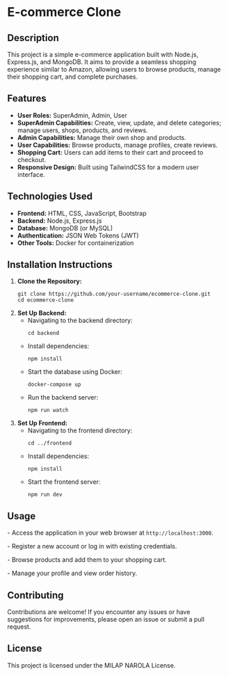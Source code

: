 
<h1>E-commerce Clone</h1>

<h2>Description</h2>
<p>This project is a simple e-commerce application built with Node.js, Express.js, and MongoDB. It aims to provide a seamless shopping experience similar to Amazon, allowing users to browse products, manage their shopping cart, and complete purchases.</p>

<h2>Features</h2>
<ul>
    <li><strong>User Roles:</strong> SuperAdmin, Admin, User</li>
    <li><strong>SuperAdmin Capabilities:</strong> Create, view, update, and delete categories; manage users, shops, products, and reviews.</li>
    <li><strong>Admin Capabilities:</strong> Manage their own shop and products.</li>
    <li><strong>User Capabilities:</strong> Browse products, manage profiles, create reviews.</li>
    <li><strong>Shopping Cart:</strong> Users can add items to their cart and proceed to checkout.</li>
    <li><strong>Responsive Design:</strong> Built using TailwindCSS for a modern user interface.</li>
</ul>

<h2>Technologies Used</h2>
<ul>
    <li><strong>Frontend:</strong> HTML, CSS, JavaScript, Bootstrap</li>
    <li><strong>Backend:</strong> Node.js, Express.js</li>
    <li><strong>Database:</strong> MongoDB (or MySQL)</li>
    <li><strong>Authentication:</strong> JSON Web Tokens (JWT)</li>
    <li><strong>Other Tools:</strong> Docker for containerization</li>
</ul>

<h2>Installation Instructions</h2>
<ol>
    <li><strong>Clone the Repository:</strong>
        <pre><code>git clone https://github.com/your-username/ecommerce-clone.git
cd ecommerce-clone</code></pre>
    </li>
    <li><strong>Set Up Backend:</strong>
        <ul>
            <li>Navigating to the backend directory:
                <pre><code>cd backend</code></pre></li>
            <li>Install dependencies:
                <pre><code>npm install</code></pre></li>
            <li>Start the database using Docker:
                <pre><code>docker-compose up</code></pre></li>
            <li>Run the backend server:
                <pre><code>npm run watch</code></pre></li>
        </ul>
    </li>
    <li><strong>Set Up Frontend:</strong>
        <ul>
            <li>Navigating to the frontend directory:
                <pre><code>cd ../frontend</code></pre></li>
            <li>Install dependencies:
                <pre><code>npm install</code></pre></li>
            <li>Start the frontend server:
                <pre><code>npm run dev</code></pre></li>
        </ul>
    </li>
</ol>

<h2>Usage</h2>
<p>- Access the application in your web browser at <code>http://localhost:3000</code>.</p>
<p>- Register a new account or log in with existing credentials.</p>
<p>- Browse products and add them to your shopping cart.</p>
<p>- Manage your profile and view order history.</p>

<h2>Contributing</h2>
<p>Contributions are welcome! If you encounter any issues or have suggestions for improvements, please open an issue or submit a pull request.</p>

<h2>License</h2>
<p>This project is licensed under the MILAP NAROLA  License.</p>
